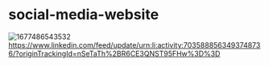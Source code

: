 # social-media-website
![1677486543532](https://github.com/dinesh061/social-media-website/assets/115059054/454ce610-4251-4318-a000-aba24e2c7526)
https://www.linkedin.com/feed/update/urn:li:activity:7035888563493748736/?originTrackingId=nSeTaTh%2BR6CE3QNST95FHw%3D%3D
